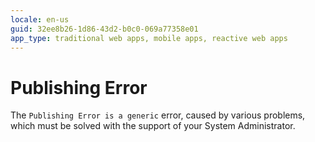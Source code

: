```yaml
---
locale: en-us
guid: 32ee8b26-1d86-43d2-b0c0-069a77358e01
app_type: traditional web apps, mobile apps, reactive web apps
---
```


# Publishing Error

The `Publishing Error is a generic` error, caused by various problems, which must be solved with the support of your System Administrator.
